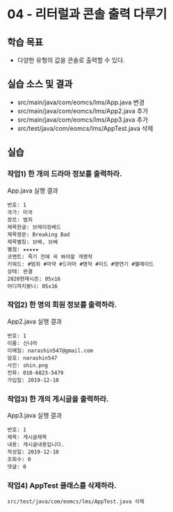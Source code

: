# 04 - 리터럴과 콘솔 출력 다루기

## 학습 목표

- 다양한 유형의 값을 콘솔로 출력할 수 있다.

## 실습 소스 및 결과

- src/main/java/com/eomcs/lms/App.java 변경
- src/main/java/com/eomcs/lms/App2.java 추가
- src/main/java/com/eomcs/lms/App3.java 추가
- src/test/java/com/eomcs/lms/AppTest.java 삭제

## 실습

### 작업1) 한 개의 드라마 정보를 출력하라.

App.java 실행 결과

```
번호: 1
국가: 미국
장르: 범죄
제목한글: 브레이킹배드
제목영문: Breaking Bad
제목별칭: 브배, 브베
별점: ★★★★★
코멘트: 죽기 전에 꼭 봐야할 개명작
키워드: #범죄 #마약 #드라마 #명작 #미드 #명연기 #웰메이드
상태: 완결
2020현재시즌: 05x16
어디까지봤니: 05x16

```

### 작업2) 한 명의 회원 정보를 출력하라.

App2.java 실행 결과

```
번호: 1
이름: 신나라
이메일: narashin547@gmail.com
암호: narashin547
사진: shin.png
전화: 010-6823-5479
가입일: 2019-12-10
```

### 작업3) 한 개의 게시글을 출력하라.

App3.java 실행 결과

```
번호: 1
제목: 게시글제목
내용: 게시글내용입니다.
작성일: 2019-12-10
조회수: 0
댓글: 0

```

### 작업4) AppTest 클래스를 삭제하라.

```
src/test/java/com/eomcs/lms/AppTest.java 삭제
```
